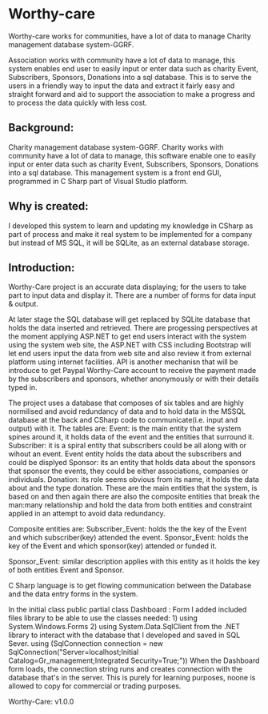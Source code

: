 # Worthy-care
Worthy-care works for communities, have a lot of data to manage Charity management database system-GGRF.

Association works with community have a lot of data to manage, this system enables end user to easily 
input or enter data such as charity Event, Subscribers, Sponsors, Donations into a sql database.
This is to serve the users in a friendly way to input the data and extract it fairly easy and straight forward and aid to support the association 
to make a progress and to process the data quickly with less cost.

Background:
-----------
Charity management database system-GGRF.
Charity works with community have a lot of data to manage, this software enable one to easily 
input or enter data such as charity Event, Subscribers, Sponsors, Donations into a sql database.
This management system is a front end GUI, programmed in C Sharp part of Visual Studio platform.

Why is created:
--------------
I developed this system to learn and updating my knowledge in CSharp as part of process and make it real system to be implemented 
for a company but instead of MS SQL, it will be SQLite, as an external database storage.   

Introduction:
-------------
Worthy-Care project is an accurate data displaying; for the users to take part to input data and 
display it.
There are a number of forms for data input & output.

At later stage the SQL database will get replaced by SQLite database that holds the data inserted 
and retrieved.
There are progessing perspectives at the moment applying ASP.NET to get end users interact with the system 
using the system web site, the ASP.NET with CSS including Bootstrap will let end users input 
the data from web site and also review it from external platform using internet facilities.
API is another mechanisn that will be introduce to get Paypal Worthy-Care account to receive the payment
made by the subscribers and sponsors, whether anonymously or with their details typed in.

The project uses a database that composes of six tables and are highly normilised and avoid redundancy of data and
to hold data in the MSSQL database at the back and CSharp code to communicate(i.e. input and output) with it.
The tables are: 
	Event: is the main entity that the system spines around it, it holds data of 
		the event and the entities that surround it.
	Subscriber: it is a spiral entity that subscribers could be all  along with or wihout an event.
	            Event entity holds the data about the subscribers and could be displyed
	Sponsor: its an entity that holds data about the sponsors that sponsor the events, they
		 could be either associations, companies or individuals.
	Donation: its role seems obvious from its name, it holds the data about and the type
		  donation.
These are the main entities that the system, is based on and then again there are also the composite
entities that break the man:many relationship and hold the data from both entities and constraint 
applied in an attempt to avoid data redundancy.

Composite entities are:
Subscriber_Event: holds the the key of the Event and which subscriber(key) attended the event.
Sponsor_Event: holds the key of the Event and which sponsor(key) attended or funded it.
	
 Sponsor_Event: similar description applies with this entity as it holds the key of both entities
	Event and Sponsor.

C Sharp language is to get flowing communication between the Database and the data entry forms in the
system.

In the initial class public partial class Dashboard : Form
 I added included files library to be able to use the classes needed: 
	1) using System.Windows.Forms
	2) using System.Data.SqlClient 
from the .NET library to interact with the database that I developed and saved in SQL Sever.
using (SqlConnection connection = new SqlConnection("Server=localhost;Initial Catalog=Gr_management;Integrated Security=True;"))
When the Dashboard form loads, the connection string runs and creates connection with the database that's in the server.
This is purely for learning purposes, noone is allowed to copy for commercial or trading purposes. 

Worthy-Care: v1.0.0
